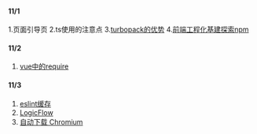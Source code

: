 
#### 11/1
1.页面引导页
2.ts使用的注意点
3.[turbopack的优势](https://mp.weixin.qq.com/s/FSMSvHb_zsW0op4slE8YOw)
4.[前端工程化基建探索npm](https://mp.weixin.qq.com/s/8WKqxJ_CSvwEtKHPcWHmdA)

#### 11/2
1. [vue中的require](https://mp.weixin.qq.com/s/aERKozDPGPdrePl21mN9JA)

#### 11/3
1. [eslint缓存](https://developer.aliyun.com/article/1044279)
2. [LogicFlow](https://github.dev/rookiewxy/LogicFlow)
2. [自动下载 Chromium](https://mp.weixin.qq.com/s/q3TlIxJf_457pYdp5qE33A)

